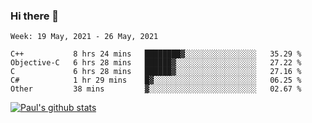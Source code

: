 ### Hi there 👋

<!--
**wuyongf/wuyongf** is a ✨ _special_ ✨ repository because its `README.md` (this file) appears on your GitHub profile.

Here are some ideas to get you started:

- 🔭 I’m currently working on ...
- 🌱 I’m currently learning ...
- 👯 I’m looking to collaborate on ...
- 🤔 I’m looking for help with ...
- 💬 Ask me about ...
- 📫 How to reach me: ...
- 😄 Pronouns: ...
- ⚡ Fun fact: ...
-->

<!--START_SECTION:waka-->
```text
Week: 19 May, 2021 - 26 May, 2021

C++           8 hrs 24 mins   ████████▓░░░░░░░░░░░░░░░░   35.29 % 
Objective-C   6 hrs 28 mins   ██████▓░░░░░░░░░░░░░░░░░░   27.22 % 
C             6 hrs 28 mins   ██████▓░░░░░░░░░░░░░░░░░░   27.16 % 
C#            1 hr 29 mins    █▓░░░░░░░░░░░░░░░░░░░░░░░   06.25 % 
Other         38 mins         ▓░░░░░░░░░░░░░░░░░░░░░░░░   02.67 % 
```
<!--END_SECTION:waka-->

[![Paul's github stats](https://github-readme-stats.vercel.app/api?username=wuyongf&theme=onedark&show_icons=true)](https://github.com/anuraghazra/github-readme-stats)
